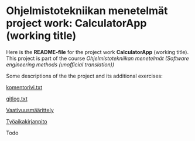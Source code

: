 # Ohjelmistotekniikan menetelmät project work: CalculatorApp (working title)

Here is the **README-file** for the project work **CalculatorApp** (working title). This project is part of the course *Ohjelmistotekniikan menetelmät (Software engineering methods (unofficial translation))*

Some descriptions of the the project and its additional exercises:

[komentorivi.txt](https://github.com/Jsos17/otm-harjoitustyo/blob/master/laskarit/viikko1/komentorivi.txt)

[gitlog.txt](https://github.com/Jsos17/otm-harjoitustyo/blob/master/laskarit/viikko1/gitlog.txt)

[Vaativuusmäärittely](https://github.com/Jsos17/otm-harjoitustyo/blob/master/dokumentointi/vaativuusmaarittely.md)

[Työaikakirjanpito](https://github.com/Jsos17/otm-harjoitustyo/blob/master/dokumentointi/tyoaikakirjanpito.md)

Todo 
